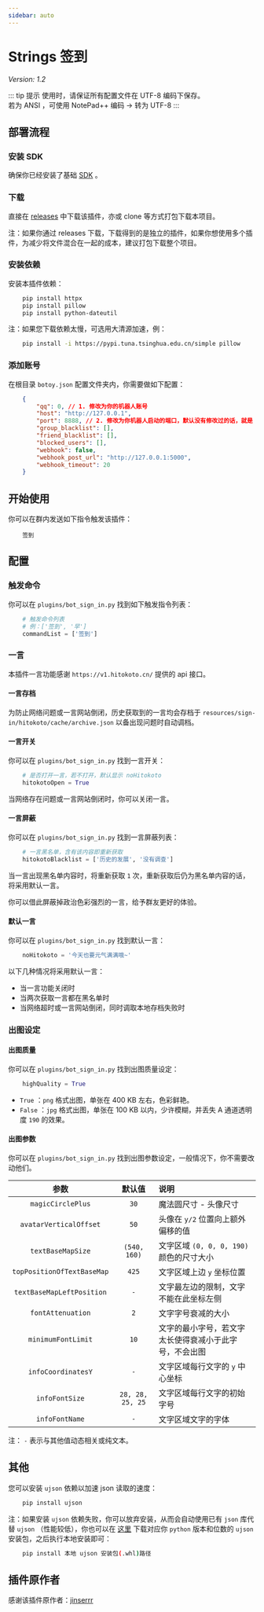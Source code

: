 ```yaml
---
sidebar: auto
---
```


# Strings 签到

*Version: 1.2*

::: tip 提示
使用时，请保证所有配置文件在 UTF-8 编码下保存。<br>
若为 ANSI ，可使用 NotePad++ 编码 -> 转为 UTF-8
:::

## 部署流程

### 安装 SDK
确保你已经安装了基础 [SDK](../guide/guide.md) 。

### 下载
直接在 [releases](https://github.com/opq-osc/opqqq-plugin/releases) 中下载该插件，亦或 clone 等方式打包下载本项目。

注：如果你通过 releases 下载，下载得到的是独立的插件，如果你想使用多个插件，为减少将文件混合在一起的成本，建议打包下载整个项目。

### 安装依赖
安装本插件依赖：
```bash
    pip install httpx
    pip install pillow
    pip install python-dateutil
```
注：如果您下载依赖太慢，可选用大清源加速，例：
```bash
    pip install -i https://pypi.tuna.tsinghua.edu.cn/simple pillow
```

### 添加账号
在根目录 `botoy.json` 配置文件夹内，你需要做如下配置：
```json
    {
        "qq": 0, // 1. 修改为你的机器人账号
        "host": "http://127.0.0.1",
        "port": 8888, // 2. 修改为你机器人启动的端口，默认没有修改过的话，就是 8888
        "group_blacklist": [],
        "friend_blacklist": [],
        "blocked_users": [],
        "webhook": false,
        "webhook_post_url": "http://127.0.0.1:5000",
        "webhook_timeout": 20
    }
```

## 开始使用
你可以在群内发送如下指令触发该插件：
```
    签到
```

## 配置
### 触发命令
你可以在 `plugins/bot_sign_in.py` 找到如下触发指令列表：
```python
    # 触发命令列表
    # 例：['签到', '早']
    commandList = ['签到']
```

### 一言
本插件一言功能感谢 `https://v1.hitokoto.cn/` 提供的 api 接口。

#### 一言存档
为防止网络问题或一言网站倒闭，历史获取到的一言均会存档于 `resources/sign-in/hitokoto/cache/archive.json` 以备出现问题时自动调档。

#### 一言开关
你可以在 `plugins/bot_sign_in.py` 找到一言开关：
```python
    # 是否打开一言，若不打开，默认显示 noHitokoto
    hitokotoOpen = True
```
当网络存在问题或一言网站倒闭时，你可以关闭一言。

#### 一言屏蔽
你可以在 `plugins/bot_sign_in.py` 找到一言屏蔽列表：
```python
    # 一言黑名单，含有该内容即重新获取
    hitokotoBlacklist = ['历史的发展', '没有调查']
```
当一言出现黑名单内容时，将重新获取 `1` 次，重新获取后仍为黑名单内容的话，将采用默认一言。

你可以借此屏蔽掉政治色彩强烈的一言，给予群友更好的体验。

#### 默认一言
你可以在 `plugins/bot_sign_in.py` 找到默认一言：
```python
    noHitokoto = '今天也要元气满满哦~'
```
以下几种情况将采用默认一言：

 * 当一言功能关闭时
 * 当两次获取一言都在黑名单时
 * 当网络超时或一言网站倒闭，同时调取本地存档失败时

### 出图设定
#### 出图质量
你可以在 `plugins/bot_sign_in.py` 找到出图质量设定：
```python
    highQuality = True
```
 * `True` ：`png` 格式出图，单张在 400 KB 左右，色彩鲜艳。
 * `False` ：`jpg` 格式出图，单张在 100 KB 以内，少许模糊，并丢失 A 通道透明度 `190` 的效果。

#### 出图参数
你可以在 `plugins/bot_sign_in.py` 找到出图参数设定，一般情况下，你不需要改动他们。

参数|默认值|说明
:-:|:-:|:-
`magicCirclePlus`     |  `30`        |  魔法圆尺寸 - 头像尺寸
`avatarVerticalOffset`|  `50`         |  头像在 `y/2` 位置向上额外偏移的值
`textBaseMapSize`     |  `(540, 160)` |  文字区域 `(0, 0, 0, 190)` 颜色的尺寸大小
`topPositionOfTextBaseMap`|`425`      |  文字区域上边 `y` 坐标位置
`textBaseMapLeftPosition`| `-`      |  文字最左边的限制，文字不能在此坐标左侧
`fontAttenuation`       | `2`       |  文字字号衰减的大小
`minimumFontLimit`| `10`            |  文字的最小字号，若文字太长使得衰减小于此字号，不会出图
`infoCoordinatesY`| `-`               |  文字区域每行文字的 `y` 中心坐标
`infoFontSize`      | `28, 28, 25, 25`| 文字区域每行文字的初始字号
`infoFontName`| `-` | 文字区域文字的字体

注： `-` 表示与其他值动态相关或纯文本。

## 其他

您可以安装 `ujson` 依赖以加速 json 读取的速度：
```bash
    pip install ujson
```
注：如果安装 `ujson` 依赖失败，你可以放弃安装，从而会自动使用已有 `json` 库代替 `ujson` （性能较低），你也可以在 [这里](https://www.lfd.uci.edu/~gohlke/pythonlibs/#ujson) 下载对应你 `python` 版本和位数的 `ujson` 安装包，之后执行本地安装即可：
```sh
    pip install 本地 ujson 安装包(.whl)路径
```

## 插件原作者
感谢该插件原作者：[jinserrr](https://github.com/jinserrr)